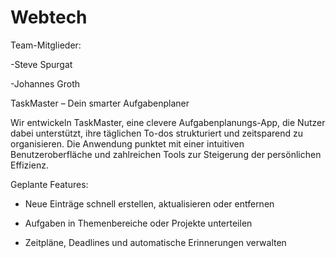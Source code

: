 # Webtech

Team-Mitglieder:


-Steve Spurgat

-Johannes Groth


TaskMaster – Dein smarter Aufgabenplaner

Wir entwickeln TaskMaster, eine clevere Aufgabenplanungs-App, die Nutzer dabei unterstützt, ihre täglichen To-dos strukturiert und zeitsparend zu organisieren. 
Die Anwendung punktet mit einer intuitiven Benutzeroberfläche und zahlreichen Tools zur Steigerung der persönlichen Effizienz.

Geplante Features:

- Neue Einträge schnell erstellen, aktualisieren oder entfernen

- Aufgaben in Themenbereiche oder Projekte unterteilen

- Zeitpläne, Deadlines und automatische Erinnerungen verwalten

